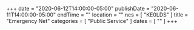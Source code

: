 +++
date = "2020-06-12T14:00:00-05:00"
publishDate = "2020-06-11T14:00:00-05:00"
endTime = ""
location = ""
ncs = [ "KE0LDS" ]
title = "Emergency Net"
categories = [ "Public Service" ]
dates = [ "" ]
+++
